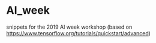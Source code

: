 # AI_week
snippets for the 2019 AI week workshop (based on https://www.tensorflow.org/tutorials/quickstart/advanced)
